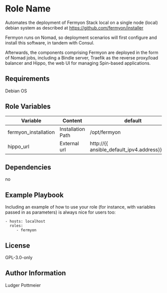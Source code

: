 Role Name
=========

Automates the deployment of Fermyon Stack local on a single node (local) debian system
as described at https://github.com/fermyon/installer

Fermyon runs on Nomad, so deployment scenarios will first configure and install this software, in tandem with Consul.

Afterwards, the components comprising Fermyon are deployed in the form of Nomad jobs, including a Bindle server, Traefik as the reverse proxy/load balancer and Hippo, the web UI for managing Spin-based applications.


Requirements
------------

Debian OS 

Role Variables
--------------


| Variable     | Content     | default |
|--------------|-----------|------------|
| fermyon_installation | Installation  Path    | /opt/fermyon       |
| hippo_url      | External url  | http://{{ ansible_default_ipv4.address}}.nip.io       |



Dependencies
------------

no

Example Playbook
----------------

Including an example of how to use your role (for instance, with variables passed in as parameters) is always nice for users too:

    - hosts: localhost
      roles:
         - fermyon

License
-------

GPL-3.0-only

Author Information
------------------

Ludger Pottmeier